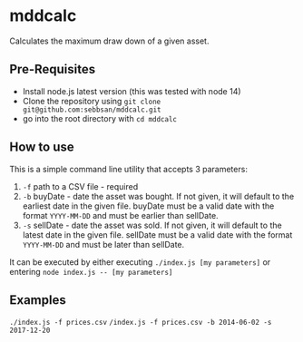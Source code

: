 # mddcalc

Calculates the maximum draw down of a given asset.

## Pre-Requisites

- Install node.js latest version (this was tested with node 14)
- Clone the repository using `git clone git@github.com:sebbsan/mddcalc.git`
- go into the root directory with `cd mddcalc`

## How to use

This is a simple command line utility that accepts 3 parameters:

1. `-f` path to a CSV file - required
1. `-b` buyDate - date the asset was bought. If not given, it will default to the earliest date in the given file. buyDate must be a valid date with the format `YYYY-MM-DD` and must be earlier than sellDate.
1. `-s` sellDate - date the asset was sold. If not given, it will default to the latest date in the given file. sellDate must be a valid date with the format `YYYY-MM-DD` and must be later than sellDate.

It can be executed by either executing `./index.js [my parameters]` or entering `node index.js -- [my parameters]`

## Examples

`./index.js -f prices.csv`
`/index.js -f prices.csv -b 2014-06-02 -s 2017-12-20`
